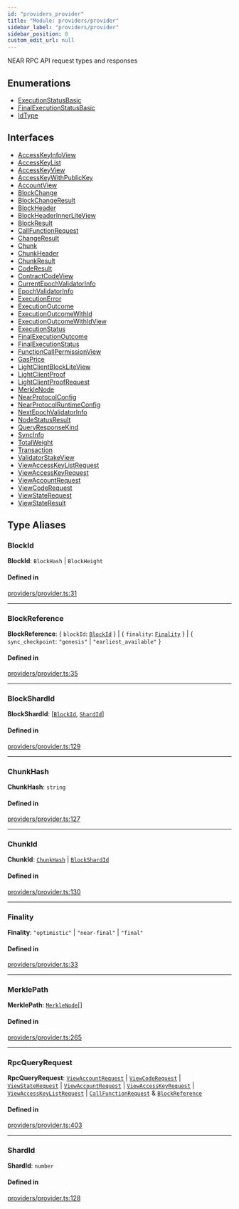 ```yaml
---
id: "providers_provider"
title: "Module: providers/provider"
sidebar_label: "providers/provider"
sidebar_position: 0
custom_edit_url: null
---
```


NEAR RPC API request types and responses

## Enumerations

- [ExecutionStatusBasic](../enums/providers_provider.ExecutionStatusBasic.md)
- [FinalExecutionStatusBasic](../enums/providers_provider.FinalExecutionStatusBasic.md)
- [IdType](../enums/providers_provider.IdType.md)

## Interfaces

- [AccessKeyInfoView](../interfaces/providers_provider.AccessKeyInfoView.md)
- [AccessKeyList](../interfaces/providers_provider.AccessKeyList.md)
- [AccessKeyView](../interfaces/providers_provider.AccessKeyView.md)
- [AccessKeyWithPublicKey](../interfaces/providers_provider.AccessKeyWithPublicKey.md)
- [AccountView](../interfaces/providers_provider.AccountView.md)
- [BlockChange](../interfaces/providers_provider.BlockChange.md)
- [BlockChangeResult](../interfaces/providers_provider.BlockChangeResult.md)
- [BlockHeader](../interfaces/providers_provider.BlockHeader.md)
- [BlockHeaderInnerLiteView](../interfaces/providers_provider.BlockHeaderInnerLiteView.md)
- [BlockResult](../interfaces/providers_provider.BlockResult.md)
- [CallFunctionRequest](../interfaces/providers_provider.CallFunctionRequest.md)
- [ChangeResult](../interfaces/providers_provider.ChangeResult.md)
- [Chunk](../interfaces/providers_provider.Chunk.md)
- [ChunkHeader](../interfaces/providers_provider.ChunkHeader.md)
- [ChunkResult](../interfaces/providers_provider.ChunkResult.md)
- [CodeResult](../interfaces/providers_provider.CodeResult.md)
- [ContractCodeView](../interfaces/providers_provider.ContractCodeView.md)
- [CurrentEpochValidatorInfo](../interfaces/providers_provider.CurrentEpochValidatorInfo.md)
- [EpochValidatorInfo](../interfaces/providers_provider.EpochValidatorInfo.md)
- [ExecutionError](../interfaces/providers_provider.ExecutionError.md)
- [ExecutionOutcome](../interfaces/providers_provider.ExecutionOutcome.md)
- [ExecutionOutcomeWithId](../interfaces/providers_provider.ExecutionOutcomeWithId.md)
- [ExecutionOutcomeWithIdView](../interfaces/providers_provider.ExecutionOutcomeWithIdView.md)
- [ExecutionStatus](../interfaces/providers_provider.ExecutionStatus.md)
- [FinalExecutionOutcome](../interfaces/providers_provider.FinalExecutionOutcome.md)
- [FinalExecutionStatus](../interfaces/providers_provider.FinalExecutionStatus.md)
- [FunctionCallPermissionView](../interfaces/providers_provider.FunctionCallPermissionView.md)
- [GasPrice](../interfaces/providers_provider.GasPrice.md)
- [LightClientBlockLiteView](../interfaces/providers_provider.LightClientBlockLiteView.md)
- [LightClientProof](../interfaces/providers_provider.LightClientProof.md)
- [LightClientProofRequest](../interfaces/providers_provider.LightClientProofRequest.md)
- [MerkleNode](../interfaces/providers_provider.MerkleNode.md)
- [NearProtocolConfig](../interfaces/providers_provider.NearProtocolConfig.md)
- [NearProtocolRuntimeConfig](../interfaces/providers_provider.NearProtocolRuntimeConfig.md)
- [NextEpochValidatorInfo](../interfaces/providers_provider.NextEpochValidatorInfo.md)
- [NodeStatusResult](../interfaces/providers_provider.NodeStatusResult.md)
- [QueryResponseKind](../interfaces/providers_provider.QueryResponseKind.md)
- [SyncInfo](../interfaces/providers_provider.SyncInfo.md)
- [TotalWeight](../interfaces/providers_provider.TotalWeight.md)
- [Transaction](../interfaces/providers_provider.Transaction.md)
- [ValidatorStakeView](../interfaces/providers_provider.ValidatorStakeView.md)
- [ViewAccessKeyListRequest](../interfaces/providers_provider.ViewAccessKeyListRequest.md)
- [ViewAccessKeyRequest](../interfaces/providers_provider.ViewAccessKeyRequest.md)
- [ViewAccountRequest](../interfaces/providers_provider.ViewAccountRequest.md)
- [ViewCodeRequest](../interfaces/providers_provider.ViewCodeRequest.md)
- [ViewStateRequest](../interfaces/providers_provider.ViewStateRequest.md)
- [ViewStateResult](../interfaces/providers_provider.ViewStateResult.md)

## Type Aliases

### BlockId

 **BlockId**: `BlockHash` \| `BlockHeight`

#### Defined in

[providers/provider.ts:31](https://github.com/maxhr/near--near-api-js/blob/a0c9a104/packages/near-api-js/src/providers/provider.ts#L31)

___

### BlockReference

 **BlockReference**: { `blockId`: [`BlockId`](providers_provider.md#blockid)  } \| { `finality`: [`Finality`](providers_provider.md#finality)  } \| { `sync_checkpoint`: ``"genesis"`` \| ``"earliest_available"``  }

#### Defined in

[providers/provider.ts:35](https://github.com/maxhr/near--near-api-js/blob/a0c9a104/packages/near-api-js/src/providers/provider.ts#L35)

___

### BlockShardId

 **BlockShardId**: [[`BlockId`](providers_provider.md#blockid), [`ShardId`](providers_provider.md#shardid)]

#### Defined in

[providers/provider.ts:129](https://github.com/maxhr/near--near-api-js/blob/a0c9a104/packages/near-api-js/src/providers/provider.ts#L129)

___

### ChunkHash

 **ChunkHash**: `string`

#### Defined in

[providers/provider.ts:127](https://github.com/maxhr/near--near-api-js/blob/a0c9a104/packages/near-api-js/src/providers/provider.ts#L127)

___

### ChunkId

 **ChunkId**: [`ChunkHash`](providers_provider.md#chunkhash) \| [`BlockShardId`](providers_provider.md#blockshardid)

#### Defined in

[providers/provider.ts:130](https://github.com/maxhr/near--near-api-js/blob/a0c9a104/packages/near-api-js/src/providers/provider.ts#L130)

___

### Finality

 **Finality**: ``"optimistic"`` \| ``"near-final"`` \| ``"final"``

#### Defined in

[providers/provider.ts:33](https://github.com/maxhr/near--near-api-js/blob/a0c9a104/packages/near-api-js/src/providers/provider.ts#L33)

___

### MerklePath

 **MerklePath**: [`MerkleNode`](../interfaces/providers_provider.MerkleNode.md)[]

#### Defined in

[providers/provider.ts:265](https://github.com/maxhr/near--near-api-js/blob/a0c9a104/packages/near-api-js/src/providers/provider.ts#L265)

___

### RpcQueryRequest

 **RpcQueryRequest**: [`ViewAccountRequest`](../interfaces/providers_provider.ViewAccountRequest.md) \| [`ViewCodeRequest`](../interfaces/providers_provider.ViewCodeRequest.md) \| [`ViewStateRequest`](../interfaces/providers_provider.ViewStateRequest.md) \| [`ViewAccountRequest`](../interfaces/providers_provider.ViewAccountRequest.md) \| [`ViewAccessKeyRequest`](../interfaces/providers_provider.ViewAccessKeyRequest.md) \| [`ViewAccessKeyListRequest`](../interfaces/providers_provider.ViewAccessKeyListRequest.md) \| [`CallFunctionRequest`](../interfaces/providers_provider.CallFunctionRequest.md) & [`BlockReference`](providers_provider.md#blockreference)

#### Defined in

[providers/provider.ts:403](https://github.com/maxhr/near--near-api-js/blob/a0c9a104/packages/near-api-js/src/providers/provider.ts#L403)

___

### ShardId

 **ShardId**: `number`

#### Defined in

[providers/provider.ts:128](https://github.com/maxhr/near--near-api-js/blob/a0c9a104/packages/near-api-js/src/providers/provider.ts#L128)
